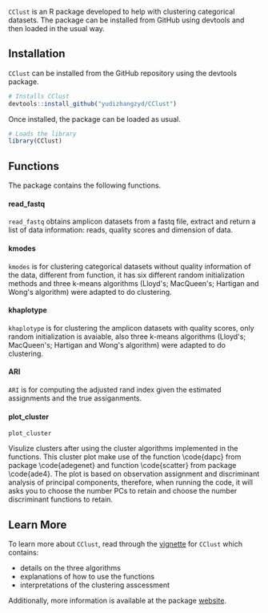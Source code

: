 `CClust` is an R package developed to help with clustering categorical datasets. The package can be installed from GitHub using devtools and then loaded in the usual way.

Installation
------------

`CClust` can be installed from the GitHub repository using the devtools package.

``` r
# Installs CClust
devtools::install_github("yudizhangzyd/CClust")
```

Once installed, the package can be loaded as usual.

``` r
# Loads the library
library(CClust)
```

Functions
---------

The package contains the following functions.

#### read\_fastq 

`read_fastq` obtains amplicon datasets from a fastq file, extract and return a list of data information: reads, quality scores and dimension of data.

#### kmodes

`kmodes` is for clustering categorical datasets without quality information of the data, different from function, it has six different random initialization methods and three k-means algorithms (Lloyd's; MacQueen's; Hartigan and Wong's algorithm) were adapted to do clustering.

#### khaplotype

`khaplotype` is for clustering the amplicon datasets with quality scores, only random initialization is avaiable, also three k-means algorithms (Lloyd's; MacQueen's; Hartigan and Wong's algorithm) were adapted to do clustering.

#### ARI

`ARI` is for computing the adjusted rand index given the estimated assignments and the true assiganments.

#### plot\_cluster

`plot_cluster` 

Visulize clusters after using the cluster algorithms implemented in the functions. This cluster plot make use of the function \code{dapc} from package \code{adegenet} and function \code{scatter} from package \code{ade4}. The plot is based on observation assignment and discriminant analysis of principal components, therefore, when running
the code, it will asks you to choose the number PCs to retain and choose the number discriminant functions to retain.

Learn More
----------

To learn more about `CClust`, read through the [vignette](https://yudizhangzyd.github.io/CClust/articles/CClust-vignette.html) for `CClust` which contains:

-   details on the three algorithms
-   explanations of how to use the functions
-   interpretations of the clustering asscessment

Additionally, more information is available at the package [website](https://yudizhangzyd.github.io/CClust/index.html).



